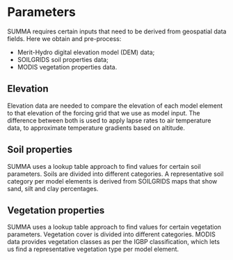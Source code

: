 # Parameters
SUMMA requires certain inputs that need to be derived from geospatial data fields. Here we obtain and pre-process:
- Merit-Hydro digital elevation model (DEM) data;
- SOILGRIDS soil properties data;
- MODIS vegetation properties data.

## Elevation
Elevation data are needed to compare the elevation of each model element to that elevation of the forcing grid that we use as model input. The difference between both is used to apply lapse rates to air temperature data, to approximate temperature gradients based on altitude.

## Soil properties
SUMMA uses a lookup table approach to find values for certain soil parameters. Soils are divided into different categories. A representative soil category per model elements is derived from SOILGRIDS maps that show sand, silt and clay percentages.

## Vegetation properties
SUMMA uses a lookup table approach to find values for certain vegetation parameters. Vegetation cover is divided into different categories. MODIS data provides vegetation classes as per the IGBP classification, which lets us find a representative vegetation type per model element.